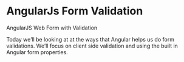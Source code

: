 # AngularJs Form Validation
AngularJS Web Form with Validation

Today we’ll be looking at at the ways that Angular helps us do form validations. We’ll focus on client side validation and using the built in Angular form properties.


